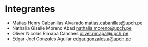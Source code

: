# Integrantes 
- Matias Henry Cabanillas Alvarado   matias.cabanillas@upch.pe
- Nathalia Giselle Moreno Abad nathalia.moreno@upch.pe
- Oliver Nicolas Rimapa Canches oliver.rimapa@upch.pe
- Edgar Joel Gonzales Aguilar edgar.gonzales.a@upch.pe

